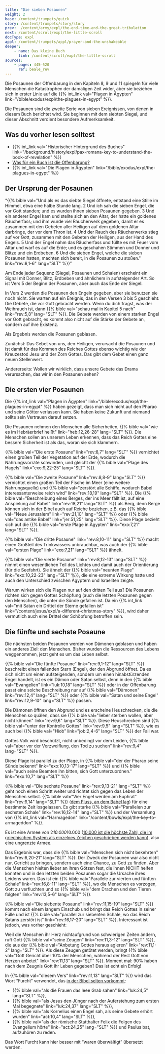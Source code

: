 ```yaml
---
title: "Die sieben Posaunen"
weight: 2
base: /content/trumpets/quick
story: /content/trumpets/story/story
prev:  /content/army/expl/the-end-time-and-the-great-tribulation
next: /content/scroll/expl/the-little-scroll
docType: expl
appl: /content/trumpets/appl/prayer-and-the-unshakeable
deeper:
    - name: Das kleine Buch
      link: /content/scroll/expl/the-little-scroll
sources: 
    - pages: 445–520
      ref: beale_rev
---
```


Die Posaunen der Offenbarung in den Kapiteln 8, 9 und 11 spiegeln für viele Menschen die Katastrophen der damaligen Zeit wider, aber sie beziehen sich in erster Linie auf die {{% int_link val="Plagen in Ägypten" link="/bible/exodus/expl/the-plagues-in-egypt" %}}.

Die Posaunen sind die zweite Serie von sieben Ereignissen, von denen in diesem Buch berichtet wird. Sie beginnen mit dem siebten Siegel, und dieser Abschnitt verdient besondere Aufmerksamkeit.

## Was du vorher lesen solltest

<a name="50de"></a>
- {{% int_link val="Historischer Hintergrund des Buches" link="/background/history/expl/pax-romana-key-to-understand-the-book-of-revelation" %}}
- [Was für ein Buch ist die Offenbarung?](/background/literature/expl/the-book-of-revelation-how-to-read-it)
- {{% int_link val="Die Plagen in Ägypten" link="/bible/exodus/expl/the-plagues-in-egypt" %}}

## Der Ursprung der Posaunen

<a name="639f"></a>
“{{% bible val="Und als es das siebte Siegel öffnete, entstand eine Stille im Himmel, etwa eine halbe Stunde lang. 2 Und ich sah die sieben Engel, die vor Gott standen; und es wurden ihnen sieben Posaunen gegeben. 3 Und ein anderer Engel kam und stellte sich an den Altar, der hatte ein goldenes Räucherfass; und ihm wurde viel Räucherwerk gegeben, damit er es zusammen mit den Gebeten aller Heiligen auf dem goldenen Altar darbringe, der vor dem Thron ist. 4 Und der Rauch des Räucherwerks stieg auf vor Gott, zusammen mit den Gebeten der Heiligen, aus der Hand des Engels. 5 Und der Engel nahm das Räucherfass und füllte es mit Feuer vom Altar und warf es auf die Erde; und es geschahen Stimmen und Donner und Blitze und ein Erdbeben. 6 Und die sieben Engel, welche die sieben Posaunen hatten, machten sich bereit, in die Posaunen zu stoßen." link="rev:8,1-6" lang="SLT" %}}”

Am Ende jeder Sequenz (Siegel, Posaunen und Schalen) erscheint ein Signal mit Donner, Blitz, Erdbeben und ähnlichem in aufsteigender Art. So ist Vers 5 der Beginn der Posaunen, aber auch das Ende der Siegel.

In Vers 2 werden die Posaunen den Engeln gegeben, aber sie benutzen sie noch nicht. Sie warten auf ein Ereignis, das in den Versen 3 bis 5 geschieht: Die Gebete, die vor Gott gebracht werden. Wenn du dich fragst, was der Weihrauch ist, dann {{% bible val="schau mal in Kapitel 5 nach" link="rev:5,8" lang="SLT" %}}. Die Gebete werden von einem starken Engel vor Gott gebracht, es kommt also nicht auf die Stärke der Gebete an, sondern auf ihre Existenz.

Als Ergebnis werden die Posaunen geblasen.

Zunächst: Das Gebet von uns, den Heiligen, verursacht die Posaunen und ist damit für das Kommen des Reiches Gottes ebenso wichtig wie der Kreuzestod Jesu und der Zorn Gottes. Das gibt dem Gebet einen ganz neuen Stellenwert.

Andererseits: Wollen wir wirklich, dass unsere Gebete das Drama verursachen, das wir in den Posaunen sehen?

## Die ersten vier Posaunen

<a name="e565"></a>
Die {{% int_link val="Plagen in Ägypten" link="/bible/exodus/expl/the-plagues-in-egypt" %}} haben gezeigt, dass man sich nicht auf den Pharao und seine Götter verlassen kann. Sie haben keine Zukunft und niemand sollte sein Vertrauen darauf setzen.

Die Posaunen nehmen den Menschen alle Sicherheiten, {{% bible val="wie es im Hebräerbrief heißt" link="heb:12,26-28" lang="SLT" %}}. Die Menschen sollen an unserem Leben erkennen, dass das Reich Gottes eine bessere Sicherheit ist als das, woran sie sich klammern.

{{% bible val="Die erste Posaune" link="rev:8,7" lang="SLT" %}} vernichtet einen großen Teil der Vegetation auf der Erde, wodurch die Nahrungsvorräte schwinden, und gleicht der {{% bible val="Plage des Hagels" link="exo:9,22-25" lang="SLT" %}}.

{{% bible val="Die zweite Posaune" link="rev:8,8-9" lang="SLT" %}} vernichtet einen großen Teil der Fische im Meer (eine weitere Nahrungsquelle) und {{% bible val="zerstört alle Schiffe, wodurch Babel interessanterweise reich wird" link="rev:18,19" lang="SLT" %}}. Die {{% bible val="Beschreibung eines Berges, der ins Meer fällt ist, auf eine Anspielung auf Babel" link="rev:18,21" lang="SLT" %}} als Berg, denn Berge können sich in der Bibel auch auf Reiche beziehen, z.B. das {{% bible val="Neue Jerusalem" link="rev:21,10" lang="SLT" %}} oder {{% bible val="das antike Babel" link="jer:51,25" lang="SLT" %}}. Diese Plage bezieht sich auf die {{% bible val="erste Plage in Ägypten" link="exo:7,21" lang="SLT" %}}.

{{% bible val="Die dritte Posaune" link="rev:8,10-11" lang="SLT" %}} macht einen Großteil des Trinkwassers unbrauchbar, was auch der {{% bible val="ersten Plage" link="exo:7,21" lang="SLT" %}} ähnelt.

{{% bible val="Die vierte Posaune" link="rev:8,12-13" lang="SLT" %}} nimmt einen wesentlichen Teil des Lichtes und damit auch der Orientierung (für die Seefahrt). Sie ähnelt der {{% bible val="neunten Plage" link="exo:10,22-23" lang="SLT" %}}, die eine extreme Wirkung hatte und auch den Unterschied zwischen Ägyptern und Israeliten zeigte.

Warum wirken sich die Plagen nur auf den dritten Teil aus? Die Posaunen richten sich gegen Gottes Schöpfung (auch die letzten Posaunen gegen den Menschen), die unter die Sünde gefallen ist. Da ein {{% int_link val="mit Satan ein Drittel der Sterne gefallen ist" link="/content/jesus/expl/a-different-christmas-story" %}}, wird daher vermutlich auch eine Drittel der Schöpfung betroffen sein.

## Die fünfte und sechste Posaune

<a name="813b"></a>
Die nächsten beiden Posaunen werden von Dämonen geblasen und haben ein anderes Ziel: den Menschen. Bisher wurden die Ressourcen des Lebens weggenommen, jetzt geht es um das Leben selbst.

{{% bible val="Die fünfte Posaune" link="rev:9,1-12" lang="SLT" %}} beschreibt einen fallenden Stern (Engel), der den Abgrund öffnet. Da es sich nicht um einen aufsteigenden, sondern um einen hinabstürzenden Engel handelt, ist es ein Dämon oder Satan selbst, denn in den {{% bible val="Evangelien" link="luk:10,18" lang="SLT" %}} oder in der Offenbarung passt eine solche Beschreibung nur auf {{% bible val="Dämonen" link="rev:12,4" lang="SLT" %}} oder {{% bible val="Satan und seine Engel" link="rev:12,9-10" lang="SLT" %}} passen.

Die Dämonen öffnen den Abgrund und es erscheine Heuschrecken, die die Menschen so quälen, dass sie {{% bible val="lieber sterben wollen, aber nicht können" link="rev:9,6" lang="SLT" %}}. Diese Heuschrecken sind {{% bible val="unter der Kontrolle Gottes" link="rev:9,5" lang="SLT" %}}, wie es auch bei {{% bible val="Hiob" link="job:2,4-6" lang="SLT" %}} der Fall war.

Gottes Volk wird beschützt, nicht unbedingt vor dem Leiden, {{% bible val="aber vor der Verzweiflung, den Tod zu suchen" link="rev:9,4" lang="SLT" %}}.

Diese Plage ist parallel zu der Plage, in {{% bible val="der der Pharao seine Sünde bekennt" link="exo:10,13-17" lang="SLT" %}} und {{% bible val="auch seine Beamten ihn bitten, sich Gott unterzuordnen." link="exo:10,7" lang="SLT" %}}

{{% bible val="Die sechste Posaune" link="rev:9,13-21" lang="SLT" %}} geht noch einen Schritt weiter und richtet sich gegen das Leben der Menschen selbst. {{% bible val="Vier Engel werden am Euphrat" link="rev:9,14" lang="SLT" %}} ([dem Fluss, an dem Babel lag](https://de.wikipedia.org/wiki/Babylon)) für eine bestimmte Zeit losgelassen. Es gibt starke {{% bible val="Parallelen zur sechsten Schale" link="rev:16,12-14" lang="SLT" %}} und der Versamlung von {{% int_link val="Harmagedon" link="/content/bowls/expl/the-key-to-armageddon" %}}.

Es ist eine Armee von 2*10.000*10.000 ([10.000 ist die höchste Zahl, die im griechischen System als einzelnes Zeichen geschrieben werden kann](https://de.wikipedia.org/wiki/Griechische_Zahlzeichen#Die_akrophonischen_Zahlen)), also eine ungrenzte Armee.

Das Ergebnis war, dass die {{% bible val="Menschen sich nicht bekehrten" link="rev:9,20-21" lang="SLT" %}}. Der Zweck der Posaunen war also nicht nur, Gericht zu bringen, sondern auch eine Chance, zu Gott zu finden. Aber die Menschen hielten lieber an ihren Götzen fest, die ihnen NICHT helfen konnten und in den letzten beiden Posaunen sogar die Ursache ihres Leidens waren. Das ist ein {{% bible val="Parallele zur vierten und fünften Schale" link="rev:16,8-11" lang="SLT" %}}, wo die Menschen es vorzogen, Gott zu verfluchten und so {{% bible val="dem Drachen und den Tieren folgten" link="rev:13,5-6" lang="SLT" %}}.

{{% bible val="Die siebente Posaune" link="rev:11,15-19" lang="SLT" %}} kommt nach einem langem Einschub und bringt das Reich Gottes in seiner Fülle und ist {{% bible val="parallel zur siebenten Schale, wo das Reich Satans zerstört ist" link="rev:16,17-20" lang="SLT" %}}. Interessant ist jedoch, was vorher geschieht:

Weil die Menschen ihr Herz nichtaufgrund von schwierigen Zeiten ändern, ruft Gott {{% bible val="seine Zeugen" link="rev:11,3-12" lang="SLT" %}}, die aus der {{% bible val="Anbetung Gottes heraus agieren" link="rev:11,1-2" lang="SLT" %}}. Als diese Zeugen getötet werden, bringt {{% bible val="Gott Gericht über 10% der Menschen, während der Rest Gott von Herzen anbetet" link="rev:11,13" lang="SLT" %}}. Moment mal: 90% haben nach dem Zeugnis Gott ihr Leben gegeben? Das ist echt ein Erfolg!

In {{% bible val="diesem Vers" link="rev:11,13" lang="SLT" %}} wird das Wort “Furcht” verwendet, das [in der Bibel selten vorkommt](https://biblehub.com/greek/1719.htm):

- {{% bible val="als die Frauen das leee Grab sahen" link="luk:24,5" lang="SLT" %}},
- {{% bible val="als Jesus den Jünger nach der Auferstehung zum ersten Mal begegnete" link="luk:24,37" lang="SLT" %}},
- {{% bible val="als Kornelius einen Engel sah, als seine Gebete erhört wurden" link="act:10,4" lang="SLT" %}},
- {{% bible val="als der römische Statthalter Felix die Folgen des Evangelium hörte" link="act:24,25" lang="SLT" %}} und Paulus bat, aufzuhören zu reden.

Das Wort Furcht kann hier besser mit “waren überwältigt” übersetzt werden.

